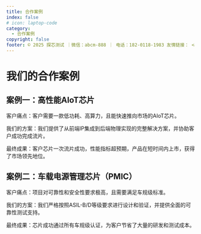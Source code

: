 ```yaml
---
title: 合作案例
index: false
# icon: laptop-code
category:
  - 合作案例
copyright: false
footer: © 2025 探芯测试 ｜微信：abcm-888 ｜ 电话：182-0118-1983 友情链接： <a href="https://www.ccf.org.cn/">中国计算机学会</a>｜ <a href="https://www.semi.ac.cn/">中国科学院半导体研究所</a>｜<a href="https://www.gitlink.org.cn/zone/OSchip">开源芯片社区</a> | Copyright © 2019-present HQSIM
---
```

 
# 我们的合作案例

## 案例一：高性能AIoT芯片

客户痛点：客户需要一款低功耗、高算力，且能快速推向市场的AIoT芯片。

我们的方案：我们提供了从前端IP集成到后端物理实现的完整解决方案，并协助客户成功完成流片。

最终成果：客户芯片一次流片成功，性能指标超预期，产品在短时间内上市，获得了市场领先地位。

## 案例二：车载电源管理芯片（PMIC）

客户痛点：项目对可靠性和安全性要求极高，且需要满足车规级标准。

我们的方案：我们严格按照ASIL-B/D等级要求进行设计和验证，并提供全面的可靠性测试支持。

最终成果：芯片成功通过所有车规级认证，为客户节省了大量的研发和测试成本。